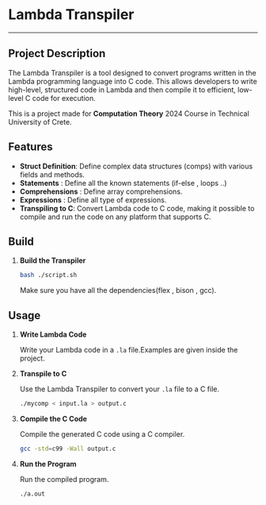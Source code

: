 # Lambda Transpiler
---
## Project Description

The Lambda Transpiler is a tool designed to convert programs written in the Lambda programming language into C code. This allows developers to write high-level, structured code in Lambda and then compile it to efficient, low-level C code for execution.

This is a project made for **Computation Theory** 2024 Course in Technical University of Crete. 
## Features

- **Struct Definition**: Define complex data structures (comps) with various fields and methods.
- **Statements** : Define all the known statements (if-else , loops ..)
- **Comprehensions** : Define array comprehensions.
- **Expressions** : Define all type of expressions.
- **Transpiling to C**: Convert Lambda code to C code, making it possible to compile and run the code on any platform that supports C.

## Build


1. **Build the Transpiler**

    ```bash
    bash ./script.sh
    ```
    Make sure you have all the dependencies(flex , bison , gcc).

## Usage

1. **Write Lambda Code**

    Write your Lambda code in a `.la` file.Examples are given inside the project.


2. **Transpile to C**

    Use the Lambda Transpiler to convert your `.la` file to a C file.

    ```bash
    ./mycomp < input.la > output.c
    ```

3. **Compile the C Code**

    Compile the generated C code using a C compiler.

    ```bash
    gcc -std=c99 -Wall output.c
    ```

4. **Run the Program**

    Run the compiled program.

    ```bash
    ./a.out
    ```
